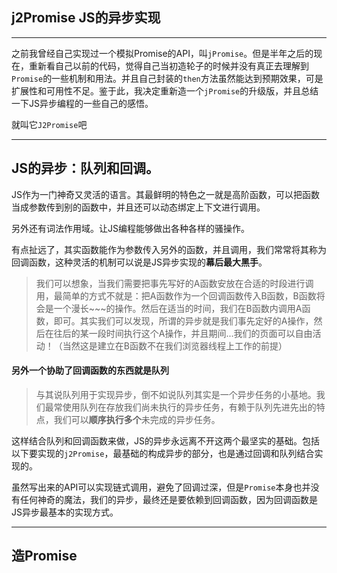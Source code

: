 ## j2Promise JS的异步实现

---

之前我曾经自己实现过一个模拟Promise的API，叫`jPromise`。但是半年之后的现在，重新看自己以前的代码，觉得自己当初造轮子的时候并没有真正去理解到`Promise`的一些机制和用法。并且自己封装的`then`方法虽然能达到预期效果，可是扩展性和可用性不足。鉴于此，我决定重新造一个`jPromise`的升级版，并且总结一下JS异步编程的一些自己的感悟。

就叫它`J2Promise`吧

---

## JS的异步：队列和回调。

JS作为一门神奇又灵活的语言。其最鲜明的特色之一就是高阶函数，可以把函数当成参数传到别的函数中，并且还可以动态绑定上下文进行调用。

另外还有词法作用域。让JS编程能够做出各种各样的骚操作。

有点扯远了，其实函数能作为参数传入另外的函数，并且调用，我们常常将其称为回调函数，这种灵活的机制可以说是JS异步实现的**幕后最大黑手**。

> 我们可以想象，当我们需要把事先写好的A函数安放在合适的时段进行调用，最简单的方式不就是：把A函数作为一个回调函数传入B函数，B函数将会是一个漫长~~~的操作。然后在适当的时间，我们在B函数内调用A函数，即可。其实我们可以发现，所谓的异步就是我们事先定好的A操作，然后在往后的某一段时间执行这个A操作，并且期间...我们的页面可以自由活动！（当然这是建立在B函数不在我们浏览器线程上工作的前提）


#### 另外一个协助了回调函数的东西就是**队列**

> 与其说队列用于实现异步，倒不如说队列其实是一个异步任务的小基地。我们最常使用队列在存放我们尚未执行的异步任务，有赖于队列先进先出的特点，我们可以**顺序执行多个**未完成的异步任务。

这样结合队列和回调函数来做，JS的异步永远离不开这两个最坚实的基础。包括以下要实现的`j2Promise`，最基础的构成异步的部分，也是通过回调和队列结合实现的。

虽然写出来的API可以实现链式调用，避免了回调过深，但是`Promise`本身也并没有任何神奇的魔法，我们的异步，最终还是要依赖到回调函数，因为回调函数是JS异步最基本的实现方式。

---

## 造Promise


